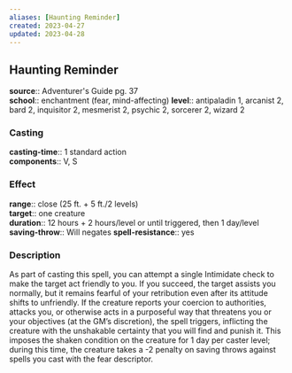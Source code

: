 ```yaml
---
aliases: [Haunting Reminder]
created: 2023-04-27
updated: 2023-04-28
---
```


## Haunting Reminder

**source**:: Adventurer's Guide pg. 37  
**school**:: enchantment (fear, mind-affecting)
**level**:: antipaladin 1, arcanist 2, bard 2, inquisitor 2, mesmerist 2, psychic 2, sorcerer 2, wizard 2

### Casting

**casting-time**:: 1 standard action  
**components**:: V, S

### Effect

**range**:: close (25 ft. + 5 ft./2 levels)  
**target**:: one creature  
**duration**:: 12 hours + 2 hours/level or until triggered, then 1 day/level  
**saving-throw**:: Will negates
**spell-resistance**:: yes

### Description

As part of casting this spell, you can attempt a single Intimidate check to make the target act friendly to you. If you succeed, the target assists you normally, but it remains fearful of your retribution even after its attitude shifts to unfriendly. If the creature reports your coercion to authorities, attacks you, or otherwise acts in a purposeful way that threatens you or your objectives (at the GM’s discretion), the spell triggers, inflicting the creature with the unshakable certainty that you will find and punish it. This imposes the shaken condition on the creature for 1 day per caster level; during this time, the creature takes a -2 penalty on saving throws against spells you cast with the fear descriptor.
